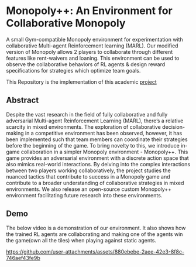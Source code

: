 # Monopoly++: An Environment for Collaborative Monopoly

A small Gym-compatible Monopoly environment for experimentation with collaborative Multi-agent Reinforcement learning (MARL). Our modified version of Monopoly allows 2 players to collaborate through different features like rent-waivers and loaning. This environment can be used to observe the collaborative behaviors of RL agents & design reward specifications for strategies which optimize team goals.

This Repository is the implementation of this academic [project](https://drive.google.com/file/d/1jDTJst8CjdWQMcaTG3Thhu_6evghgAdb/view)

## Abstract
Despite the vast research in the field of fully collaborative and fully adversarial Multi-agent Reinforcement Learning (MARL), there’s a relative scarcity in mixed environments. The exploration of collaborative decision-making in a competitive environment has been observed, however, it has been implemented such that team members can coordinate their strategies before the beginning of the game. To bring novelty to this, we introduce in-game collaboration in a simpler Monopoly environment - Monopoly++. This game provides an adversarial environment with a discrete action space that also mimics real-world interactions. By delving into the complex interactions between two players working collaboratively, the project studies the nuanced tactics that contribute to success in a Monopoly game and contribute to a broader understanding of collaborative strategies in mixed environments. We also release an open-source custom Monopoly++ environment facilitating future research into these environments.

## Demo
The below video is a demonstration of our environment. It also shows how the trained RL agents are collaborating and making one of the agents win the game(own all the tiles) when playing against static agents.

<!-- https://github.com/Its-Mi-Here/collaborative-monopoly/blob/main/assets/Monopoly3.mp4
 -->
 https://github.com/user-attachments/assets/880ebebe-2aee-42e3-8f8c-746aef43fe9b

